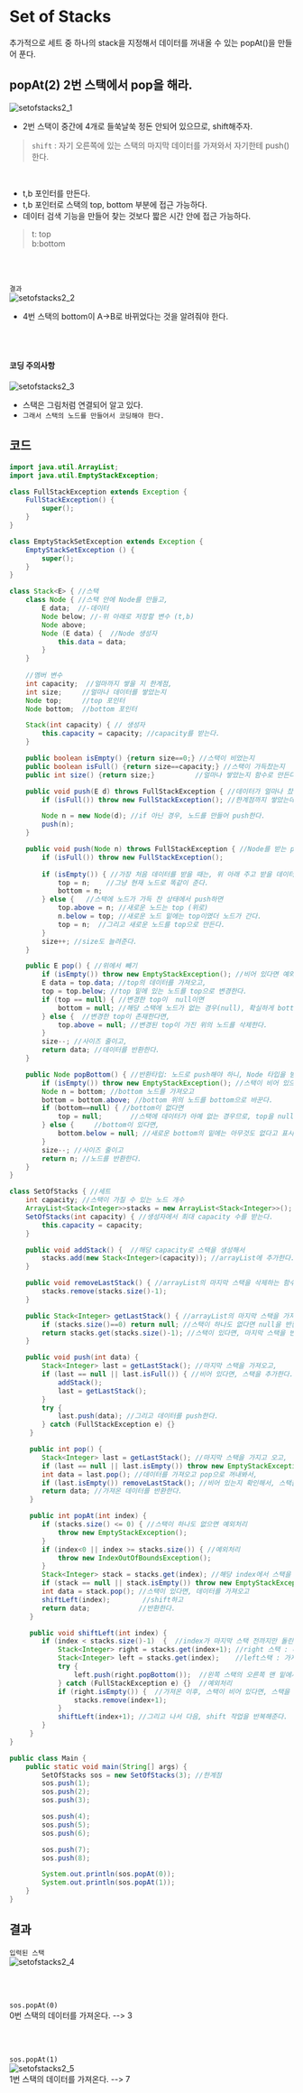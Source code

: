 # Set of Stacks
추가적으로 세트 중 하나의 stack을 지정해서 데이터를 꺼내올 수 있는 popAt()을 만들어 푼다.

## popAt(2) 2번 스택에서 pop을 해라.
![setofstacks2_1](https://user-images.githubusercontent.com/57389368/187432619-afa7c636-612b-4882-8b84-63766c0e37af.JPG) <br>
+ 2번 스택이 중간에 4개로 들쑥날쑥 정돈 안되어 있으므로, shift해주자.

> `shift` : 자기 오른쪽에 있는 스택의 마지막 데이터를 가져와서 자기한테 push()한다.

<br> 

+ t,b 포인터를 만든다.
+ t,b 포인터로 스택의 top, bottom 부분에 접근 가능하다.
+ 데이터 검색 기능을 만들어 찾는 것보다 짧은 시간 안에 접근 가능하다.
> t: top <br> b:bottom 

<br> <br>

`결과`<br>
![setofstacks2_2](https://user-images.githubusercontent.com/57389368/187436798-955b216a-52b1-41c2-813d-9e866b2a4687.JPG) <br>
+ 4번 스택의 bottom이 A->B로 바뀌었다는 것을 알려줘야 한다.


<br> <br>

#### 코딩 주의사항
![setofstacks2_3](https://user-images.githubusercontent.com/57389368/187438512-d9a51419-b6f8-49f8-a3ed-5bcc20635768.JPG) <br>
+ 스택은 그림처럼 연결되어 알고 있다.
+ `그래서 스택의 노드를 만들어서 코딩해야 한다.`

## 코드
```java
import java.util.ArrayList;
import java.util.EmptyStackException;

class FullStackException extends Exception {
    FullStackException() {
        super();
    }
}

class EmptyStackSetException extends Exception {
    EmptyStackSetException () {
        super();
    }
}

class Stack<E> { //스택
    class Node { //스택 안에 Node를 만들고,
        E data;  //-데이터
        Node below; //-위 아래로 저장할 변수 (t,b)
        Node above;
        Node (E data) {  //Node 생성자
            this.data = data;
        }
    }
    
    //멤버 변수
    int capacity;  //얼마까지 쌓을 지 한계점,
    int size;     //얼마나 데이터를 쌓았는지
    Node top;     //top 포인터
    Node bottom;  //bottom 포인터

    Stack(int capacity) { // 생성자
        this.capacity = capacity; //capacity를 받는다.
    }

    public boolean isEmpty() {return size==0;} //스택이 비었는지  
    public boolean isFull() {return size==capacity;} //스택이 가득찼는지 
    public int size() {return size;}          //얼마나 쌓았는지 함수로 만든다.

    public void push(E d) throws FullStackException { //데이터가 얼마나 찼는지? push한다.
        if (isFull()) throw new FullStackException(); //한계점까지 쌓았는데 더 데이터를 넣으려고 하면 예외처리를 하고,

        Node n = new Node(d); //if 아닌 경우, 노드를 만들어 push한다.
        push(n);
    }

    public void push(Node n) throws FullStackException { //Node를 받는 push
        if (isFull()) throw new FullStackException(); 
 
        if (isEmpty()) { //가장 처음 데이터를 받을 때는, 위 아래 주고 받을 데이터가 없으므로
            top = n;    //그냥 현재 노드로 똑같이 준다.
            bottom = n;
        } else {   //스택에 노드가 가득 찬 상태에서 push하면
            top.above = n; //새로운 노드는 top (위로)
            n.below = top; //새로운 노드 밑에는 top이였더 노드가 간다.
            top = n;  //그리고 새로운 노드를 top으로 만든다.
        }
        size++; //size도 늘려준다.
    }

    public E pop() { //위에서 빼기
        if (isEmpty()) throw new EmptyStackException(); //비어 있다면 예외처리
        E data = top.data; //top의 데이터를 가져오고,
        top = top.below; //top 밑에 있는 노드를 top으로 변경한다.
        if (top == null) { //변경한 top이  null이면
            bottom = null; //해당 스택에 노드가 없는 경우(null), 확실하게 bottom도 없다고 명시해둔다.
        } else {  //변경한 top이 존재한다면,
            top.above = null; //변경된 top이 가진 위의 노드를 삭제한다.
        }
        size--; //사이즈 줄이고,
        return data; //데이터를 반환한다.
    }

    public Node popBottom() { //반환타입: 노드로 push해야 하니, Node 타입을 받는다.  /메소드: 밑에서 빼기
        if (isEmpty()) throw new EmptyStackException(); //스택이 비어 있으면, 가져올 수 없으니 예외처리
        Node n = bottom; //bottom 노드를 가져오고
        bottom = bottom.above; //bottom 위의 노드를 bottom으로 바꾼다.
        if (bottom==null) { //bottom이 없다면
            top = null;       //스택에 데이터가 아예 없는 경우므로, top을 null로 표시해준다.
        } else {     //bottom이 있다면,
            bottom.below = null; //새로운 bottom의 밑에는 아무것도 없다고 표시해둔다.
        }
        size--; //사이즈 줄이고
        return n; //노드를 반환한다.
    }
}

class SetOfStacks { //세트
    int capacity; //스택이 가질 수 있는 노드 개수
    ArrayList<Stack<Integer>>stacks = new ArrayList<Stack<Integer>>(); 
    SetOfStacks(int capacity) { //생성자에서 최대 capacity 수를 받는다.
        this.capacity = capacity;
    }

    public void addStack() {  //해당 capacity로 스택을 생성해서
        stacks.add(new Stack<Integer>(capacity)); //arrayList에 추가한다.
    }

    public void removeLastStack() { //arrayList의 마지막 스택을 삭제하는 함수
        stacks.remove(stacks.size()-1);
    }

    public Stack<Integer> getLastStack() { //arrayList의 마지막 스택을 가져오는 함수
        if (stacks.size()==0) return null; //스택이 하나도 없다면 null을 반환한다.
        return stacks.get(stacks.size()-1); //스택이 있다면, 마지막 스택을 반환한다.
    }

    public void push(int data) { 
        Stack<Integer> last = getLastStack(); //마지막 스택을 가져오고,
        if (last == null || last.isFull()) { //비어 있다면, 스택을 추가한다.
            addStack();
            last = getLastStack();
        }
        try {
            last.push(data); //그리고 데이터를 push한다.
        } catch (FullStackException e) {}
     }

     public int pop() { 
        Stack<Integer> last = getLastStack(); //마지막 스택을 가지고 오고,
        if (last == null || last.isEmpty()) throw new EmptyStackException(); //비어 있다면, 예외처리
        int data = last.pop(); //데이터를 가져오고 pop으로 꺼내봐서,
        if (last.isEmpty()) removeLastStack(); //비어 있는지 확인해서, 스택을 arrayList에서 삭제한다.
        return data; //가져온 데이터를 반환한다.
     }

     public int popAt(int index) {
        if (stacks.size() <= 0) { //스택이 하나도 없으면 예외처리
            throw new EmptyStackException(); 
        }
        if (index<0 || index >= stacks.size()) { //예외처리
            throw new IndexOutOfBoundsException();
        }
        Stack<Integer> stack = stacks.get(index); //해당 index에서 스택을 가져오고,
        if (stack == null || stack.isEmpty()) throw new EmptyStackException(); //스택이 비었다면, 예외처리
        int data = stack.pop(); //스택이 있다면, 데이터를 가져오고 
        shiftLeft(index);        //shift하고
        return data;            //반환한다.
     }

     public void shiftLeft(int index) {
        if (index < stacks.size()-1)  {  //index가 마지막 스택 전까지만 돌린다.
            Stack<Integer> right = stacks.get(index+1); //right 스택 : 데이터를 가져온다.
            Stack<Integer> left = stacks.get(index);    //left스택 : 가져온 데이터를 push한다.
            try {
                left.push(right.popBottom());  //왼쪽 스택의 오른쪽 맨 밑에서 가져온 노드를 push한다.
            } catch (FullStackException e) {}  //예외처리
            if (right.isEmpty()) {  //가져온 이후, 스택이 비어 있다면, 스택을 삭제해준다.
                stacks.remove(index+1);
            }
            shiftLeft(index+1); //그리고 나서 다음, shift 작업을 반복해준다.
        }
     }
}

public class Main {
    public static void main(String[] args) {
        SetOfStacks sos = new SetOfStacks(3); //한계점 
        sos.push(1);
        sos.push(2);
        sos.push(3);

        sos.push(4);
        sos.push(5);
        sos.push(6);

        sos.push(7);
        sos.push(8);

        System.out.println(sos.popAt(0));
        System.out.println(sos.popAt(1));
    }
}
```

## 결과
`입력된 스택` <br>
![setofstacks2_4](https://user-images.githubusercontent.com/57389368/187442155-3d4ac933-8b77-440a-9d00-ff9d8945e258.JPG) <br>

<br> <br>

`sos.popAt(0)` <br>
0번 스택의 데이터를 가져온다. --> 3

<br> <br>

`sos.popAt(1)` <br>
![setofstacks2_5](https://user-images.githubusercontent.com/57389368/187442857-3786a07a-ec4a-42d9-ac07-ea0c25c75e90.JPG) <br>
1번 스택의 데이터를 가져온다. --> 7
